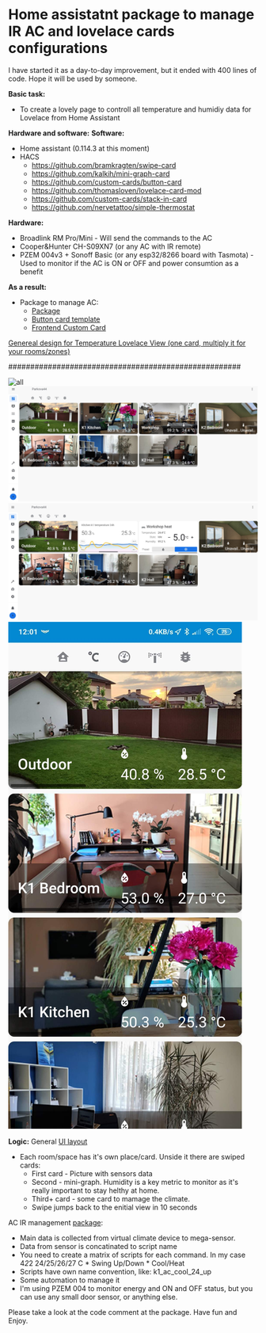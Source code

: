 # Home assistatnt package to manage IR AC and lovelace cards configurations
I have started it as a day-to-day improvement, but it ended with 400 lines of code. Hope it will be used by someone. 

**Basic task:**
- To create a lovely page to controll all temperature and humidiy data for Lovelace from Home Assistant

**Hardware and software:**
  **Software:**
  - Home assistant (0.114.3 at this moment)
  - HACS
    - https://github.com/bramkragten/swipe-card
    - https://github.com/kalkih/mini-graph-card
    - https://github.com/custom-cards/button-card
    - https://github.com/thomasloven/lovelace-card-mod
    - https://github.com/custom-cards/stack-in-card
    - https://github.com/nervetattoo/simple-thermostat
    
  **Hardware:**
  - Broadlink RM Pro/Mini - Will send the commands to the AC
  - Cooper&Hunter CH-S09XN7 (or any AC with IR remote)
  - PZEM 004v3 + Sonoff Basic (or any esp32/8266 board with Tasmota) - Used to monitor if the AC is ON or OFF and power consumtion as a benefit

**As a result:**
- Package to manage AC: 
  - [Package](https://github.com/akarpenkoua/HA_IR_climate_control/blob/master/ir_ac_management.yaml)
  - [Button card template](https://github.com/akarpenkoua/HA_IR_climate_control/blob/master/ui-lovelace.yaml)
  - [Frontend Custom Card](https://github.com/akarpenkoua/HA_IR_climate_control/blob/master/custom_climate_card.yaml)
  
[Genereal design for Temperature Lovelace View (one card, multiply it for your rooms/zones)](https://github.com/akarpenkoua/HA_IR_climate_control/blob/master/custom_climate_page_card.yaml)

#####################################################

![all](media/ac_gif.gif)
![Preview](media/ac_desktop1.jpg)
![Preview](media/ac_desktop2.jpg)
![Preview](media/ac_mobile.jpg)

**Logic:** 
General [UI layout](https://github.com/akarpenkoua/HA_IR_climate_control/blob/master/custom_climate_page_card.yaml)
- Each room/space has it's own place/card. Unside it there are swiped cards:
  - First card - Picture with sensors data
  - Second - mini-graph. Humidity is a key metric to monitor as it's really important to stay helthy at home. 
  - Third+ card - some card to mamage the climate.
  - Swipe jumps back to the enitial view in 10 seconds

AC IR management [package](https://github.com/akarpenkoua/HA_IR_climate_control/blob/master/ir_ac_management.yaml):
- Main data is collected from virtual climate device to mega-sensor. 
- Data from sensor is concatinated to script name
- You need to create a matrix of scripts for each command. In my case 4*2*2 24/25/26/27 C * Swing Up/Down * Cool/Heat
- Scripts have own name convention, like: k1_ac_cool_24_up 
- Some automation to manage it
- I'm using PZEM 004 to monitor energy and ON and OFF status, but you can use any small door sensor, or anything else. 

Please take a look at the code comment at the package. 
Have fun and Enjoy.

